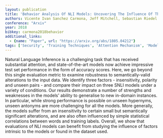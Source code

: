 ```yaml
---
layout: publication
title: 'Behavior Analysis Of NLI Models: Uncovering The Influence Of Three Factors On Robustness'
authors: Vicente Ivan Sanchez Carmona, Jeff Mitchell, Sebastian Riedel
conference: "Arxiv"
year: 2018
bibkey: carmona2018behavior
additional_links:
  - {name: "Paper", url: "https://arxiv.org/abs/1805.04212"}
tags: ['Security', 'Training Techniques', 'Attention Mechanism', 'Model Architecture']
---
```

Natural Language Inference is a challenging task that has received
substantial attention, and state-of-the-art models now achieve impressive test
set performance in the form of accuracy scores. Here, we go beyond this single
evaluation metric to examine robustness to semantically-valid alterations to
the input data. We identify three factors - insensitivity, polarity and unseen
pairs - and compare their impact on three SNLI models under a variety of
conditions. Our results demonstrate a number of strengths and weaknesses in the
models' ability to generalise to new in-domain instances. In particular, while
strong performance is possible on unseen hypernyms, unseen antonyms are more
challenging for all the models. More generally, the models suffer from an
insensitivity to certain small but semantically significant alterations, and
are also often influenced by simple statistical correlations between words and
training labels. Overall, we show that evaluations of NLI models can benefit
from studying the influence of factors intrinsic to the models or found in the
dataset used.
